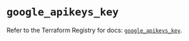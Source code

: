 # `google_apikeys_key`

Refer to the Terraform Registry for docs: [`google_apikeys_key`](https://registry.terraform.io/providers/hashicorp/google/6.27.0/docs/resources/apikeys_key).
